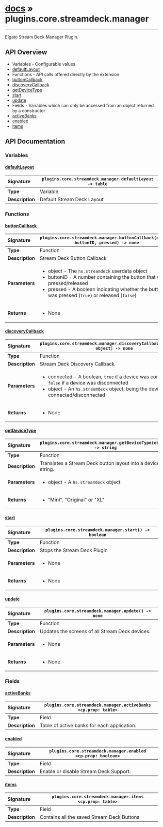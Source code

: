 # [docs](index.md) » plugins.core.streamdeck.manager
---

Elgato Stream Deck Manager Plugin.

## API Overview
* Variables - Configurable values
 * [defaultLayout](#defaultlayout)
* Functions - API calls offered directly by the extension
 * [buttonCallback](#buttoncallback)
 * [discoveryCallback](#discoverycallback)
 * [getDeviceType](#getdevicetype)
 * [start](#start)
 * [update](#update)
* Fields - Variables which can only be accessed from an object returned by a constructor
 * [activeBanks](#activebanks)
 * [enabled](#enabled)
 * [items](#items)

## API Documentation

### Variables

#### [defaultLayout](#defaultlayout)
| <span style="float: left;">**Signature**</span> | <span style="float: left;">`plugins.core.streamdeck.manager.defaultLayout -> table` </span>                                                          |
| -----------------------------------------------------|---------------------------------------------------------------------------------------------------------|
| **Type**                                             | Variable |
| **Description**                                      | Default Stream Deck Layout |

### Functions

#### [buttonCallback](#buttoncallback)
| <span style="float: left;">**Signature**</span> | <span style="float: left;">`plugins.core.streamdeck.manager.buttonCallback(object, buttonID, pressed) -> none` </span>                                                          |
| -----------------------------------------------------|---------------------------------------------------------------------------------------------------------|
| **Type**                                             | Function |
| **Description**                                      | Stream Deck Button Callback |
| **Parameters**                                       | <ul><li>object - The <code>hs.streamdeck</code> userdata object</li><li>buttonID - A number containing the button that was pressed/released</li><li>pressed - A boolean indicating whether the button was pressed (<code>true</code>) or released (<code>false</code>)</li></ul> |
| **Returns**                                          | <ul><li>None</li></ul> |

#### [discoveryCallback](#discoverycallback)
| <span style="float: left;">**Signature**</span> | <span style="float: left;">`plugins.core.streamdeck.manager.discoveryCallback(connected, object) -> none` </span>                                                          |
| -----------------------------------------------------|---------------------------------------------------------------------------------------------------------|
| **Type**                                             | Function |
| **Description**                                      | Stream Deck Discovery Callback |
| **Parameters**                                       | <ul><li>connected - A boolean, <code>true</code> if a device was connected, <code>false</code> if a device was disconnected</li><li>object - An <code>hs.streamdeck</code> object, being the device that was connected/disconnected</li></ul> |
| **Returns**                                          | <ul><li>None</li></ul> |

#### [getDeviceType](#getdevicetype)
| <span style="float: left;">**Signature**</span> | <span style="float: left;">`plugins.core.streamdeck.manager.getDeviceType(object) -> string` </span>                                                          |
| -----------------------------------------------------|---------------------------------------------------------------------------------------------------------|
| **Type**                                             | Function |
| **Description**                                      | Translates a Stream Deck button layout into a device type string. |
| **Parameters**                                       | <ul><li>object - A <code>hs.streamdeck</code> object</li></ul> |
| **Returns**                                          | <ul><li>"Mini", "Original" or "XL"</li></ul> |

#### [start](#start)
| <span style="float: left;">**Signature**</span> | <span style="float: left;">`plugins.core.streamdeck.manager.start() -> boolean` </span>                                                          |
| -----------------------------------------------------|---------------------------------------------------------------------------------------------------------|
| **Type**                                             | Function |
| **Description**                                      | Stops the Stream Deck Plugin |
| **Parameters**                                       | <ul><li>None</li></ul> |
| **Returns**                                          | <ul><li>None</li></ul> |

#### [update](#update)
| <span style="float: left;">**Signature**</span> | <span style="float: left;">`plugins.core.streamdeck.manager.update() -> none` </span>                                                          |
| -----------------------------------------------------|---------------------------------------------------------------------------------------------------------|
| **Type**                                             | Function |
| **Description**                                      | Updates the screens of all Stream Deck devices. |
| **Parameters**                                       | <ul><li>None</li></ul> |
| **Returns**                                          | <ul><li>None</li></ul> |

### Fields

#### [activeBanks](#activebanks)
| <span style="float: left;">**Signature**</span> | <span style="float: left;">`plugins.core.streamdeck.manager.activeBanks <cp.prop: table>` </span>                                                          |
| -----------------------------------------------------|---------------------------------------------------------------------------------------------------------|
| **Type**                                             | Field |
| **Description**                                      | Table of active banks for each application. |

#### [enabled](#enabled)
| <span style="float: left;">**Signature**</span> | <span style="float: left;">`plugins.core.streamdeck.manager.enabled <cp.prop: boolean>` </span>                                                          |
| -----------------------------------------------------|---------------------------------------------------------------------------------------------------------|
| **Type**                                             | Field |
| **Description**                                      | Enable or disable Stream Deck Support. |

#### [items](#items)
| <span style="float: left;">**Signature**</span> | <span style="float: left;">`plugins.core.streamdeck.manager.items <cp.prop: table>` </span>                                                          |
| -----------------------------------------------------|---------------------------------------------------------------------------------------------------------|
| **Type**                                             | Field |
| **Description**                                      | Contains all the saved Stream Deck Buttons |

